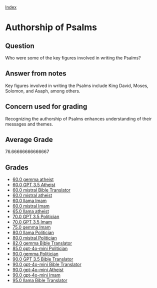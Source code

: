 
[Index](../../index.md)
# Authorship of Psalms
## Question
Who were some of the key figures involved in writing the Psalms?

## Answer from notes
Key figures involved in writing the Psalms include King David, Moses, Solomon, and Asaph, among others.

## Concern used for grading
Recognizing the authorship of Psalms enhances understanding of their messages and themes.

## Average Grade
76.66666666666667

## Grades
 * [60.0 gemma atheist](../answers/gemma_atheist/Authorship_of_Psalms.md)
 * [60.0 GPT 3.5 Atheist](../answers/GPT_3.5_Atheist/Authorship_of_Psalms.md)
 * [60.0 mistral Bible Translator](../answers/mistral_Bible_Translator/Authorship_of_Psalms.md)
 * [60.0 mistral atheist](../answers/mistral_atheist/Authorship_of_Psalms.md)
 * [60.0 llama Imam](../answers/llama_Imam/Authorship_of_Psalms.md)
 * [60.0 mistral Imam](../answers/mistral_Imam/Authorship_of_Psalms.md)
 * [65.0 llama atheist](../answers/llama_atheist/Authorship_of_Psalms.md)
 * [70.0 GPT 3.5 Politician](../answers/GPT_3.5_Politician/Authorship_of_Psalms.md)
 * [70.0 GPT 3.5 Imam](../answers/GPT_3.5_Imam/Authorship_of_Psalms.md)
 * [75.0 gemma Imam](../answers/gemma_Imam/Authorship_of_Psalms.md)
 * [80.0 llama Politician](../answers/llama_Politician/Authorship_of_Psalms.md)
 * [80.0 mistral Politician](../answers/mistral_Politician/Authorship_of_Psalms.md)
 * [82.0 gemma Bible Translator](../answers/gemma_Bible_Translator/Authorship_of_Psalms.md)
 * [85.0 gpt-4o-mini Politician](../answers/gpt-4o-mini_Politician/Authorship_of_Psalms.md)
 * [90.0 gemma Politician](../answers/gemma_Politician/Authorship_of_Psalms.md)
 * [90.0 GPT 3.5 Bible Translator](../answers/GPT_3.5_Bible_Translator/Authorship_of_Psalms.md)
 * [90.0 gpt-4o-mini Bible Translator](../answers/gpt-4o-mini_Bible_Translator/Authorship_of_Psalms.md)
 * [90.0 gpt-4o-mini Atheist](../answers/gpt-4o-mini_Atheist/Authorship_of_Psalms.md)
 * [90.0 gpt-4o-mini Imam](../answers/gpt-4o-mini_Imam/Authorship_of_Psalms.md)
 * [95.0 llama Bible Translator](../answers/llama_Bible_Translator/Authorship_of_Psalms.md)
